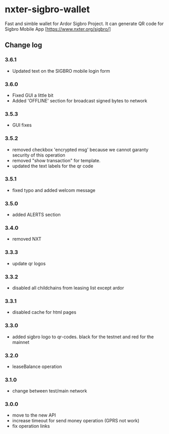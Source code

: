 # nxter-sigbro-wallet

Fast and simble wallet for Ardor Sigbro Project. It can generate QR code for Sigbro Mobile App [https://www.nxter.org/sigbro/] 

## Change log

### 3.6.1
 - Updated text on the SIGBRO mobile login form

### 3.6.0
 - Fixed GUI a little bit
 - Added 'OFFLINE' section for broadcast signed bytes to network

### 3.5.3
 - GUI fixes

### 3.5.2
 - removed checkbox 'encrypted msg' because we cannot garanty security of this operation
 - removed "show transaction" for template.
 - updated the text labels for the qr code 

### 3.5.1
 - fixed typo and added welcom message

### 3.5.0
 - added ALERTS section

### 3.4.0
 - removed NXT

### 3.3.3
 - update qr logos

### 3.3.2
 - disabled all childchains from leasing list except ardor

### 3.3.1
 - disabled cache for html pages

### 3.3.0
 - added sigbro logo to qr-codes. black for the testnet and red for the mainnet

### 3.2.0
 - leaseBalance operation

### 3.1.0
 - change between test/main network 

### 3.0.0
 - move to the new API
 - increase timeout for send money operation (GPRS not work)
 - fix operation links